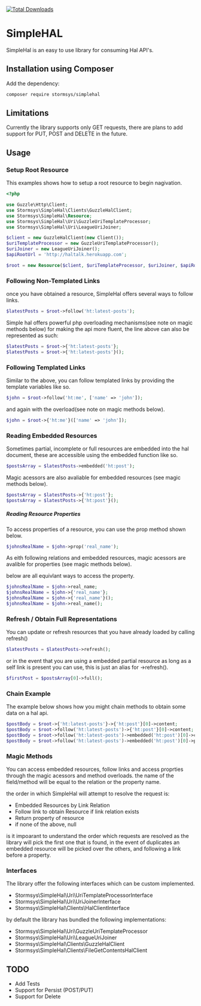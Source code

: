 [![Total Downloads](https://poser.pugx.org/stormsys/simplehal/d/total.svg)](https://packagist.org/packages/stormsys/simplehal)

# SimpleHAL

SimpleHal is an easy to use library for consuming Hal API's.

## Installation using Composer

Add the dependency:

```bash
composer require stormsys/simplehal
```

## Limitations

Currently the library supports only GET requests, there are plans to add support for PUT, POST and DELETE in the future.

## Usage

### Setup Root Resource

This examples shows how to setup a root resource to begin nagivation.

```php
<?php

use Guzzle\Http\Client;
use Stormsys\SimpleHal\Clients\GuzzleHalClient;
use Stormsys\SimpleHal\Resource;
use Stormsys\SimpleHal\Uri\GuzzleUriTemplateProcessor;
use Stormsys\SimpleHal\Uri\LeagueUriJoiner;

$client = new GuzzleHalClient(new Client());
$uriTemplateProcessor = new GuzzleUriTemplateProcessor();
$uriJoiner = new LeagueUriJoiner();
$apiRootUrl = 'http://haltalk.herokuapp.com';

$root = new Resource($client, $uriTemplateProcessor, $uriJoiner, $apiRootUrl);
```

### Following Non-Templated Links

once you have obtained a resource, SimpleHal offers several ways to follow links.

```php
$latestPosts = $root->follow('ht:latest-posts');
```

Simple hal offers powerful php overloading mechanisms(see note on magic methods below) for making the api more fluent, the line above can also be represented as such:

```php
$latestPosts = $root->{'ht:latest-posts'};
$latestPosts = $root->{'ht:latest-posts'}();
```

### Following Templated Links

Similar to the above, you can follow templated links by providing the template variables like so.

```php
$john = $root->follow('ht:me', ['name' => 'john']);
```

and again with the overload(see note on magic methods below). 
```php
$john = $root->{'ht:me'}(['name' => 'john']);
```


### Reading Embedded Resources

Sometimes partial, incomplete or full resources are embedded into the hal document, these are accessible using the embedded function like so.

```php
$postsArray = $latestPosts->embedded('ht:post');
```

Magic acessors are also avaliable for embedded resources (see magic methods below).

```php
$postsArray = $latestPosts->{'ht:post'};
$postsArray = $latestPosts->{'ht:post'}();
```


##### Reading Resource Properties
To access properties of a resource, you can use the prop method shown below.

```php
$johnsRealName = $john->prop('real_name');
```

As eith following relations and embedded resources, magic acessors are avalible for properties (see magic methods below).

below are all equivlant ways to access the property.

```php
$johnsRealName = $john->real_name;
$johnsRealName = $john->{'real_name'};
$johnsRealName = $john->{'real_name'}();
$johnsRealName = $john->real_name();
```

### Refresh / Obtain Full Representations

You can update or refresh resources that you have already loaded by calling refresh()

```php
$latestPosts = $latestPosts->refresh();
```

or in the event that you are using a embedded partial resource as long as a self link is present you can use, this is just an alias for ->refresh().
```php
$firstPost = $postsArray[0]->full();
```

### Chain Example

The example below shows how you might chain methods to obtain some data on a hal api.

```php
$postBody = $root->{'ht:latest-posts'}->{'ht:post'}[0]->content;
$postBody = $root->follow('ht:latest-posts')->{'ht:post'}[0]->content;
$postBody = $root->follow('ht:latest-posts')->embedded('ht:post')[0]->content;
$postBody = $root->follow('ht:latest-posts')->embedded('ht:post')[0]->prop('content');
```

### Magic Methods

You can access embedded resources, follow links and access proprties through the magic acessors and method overloads. the name of the field/method will be equal to the relation or the property name.

the order in which SimpleHal will attempt to resolve the request is:
* Embedded Resources by Link Relation
* Follow link to obtain Resource if link relation exists
* Return property of resource
* if none of the above, null

is it impoarant to understand the order which requests are resolved as the library will pick the first one that is found, in the event of duplicates an embedded resource will be picked over the others, and following a link before a property.

### Interfaces
The library offer the following interfaces which can be custom implemented.

* Stormsys\SimpleHal\Uri\UriTemplateProcessorInterface
* Stormsys\SimpleHal\Uri\UriJoinerInterface
* Stormsys\SimpleHal\Clients\HalClientInterface


by default the library has bundled the following implementations:
* Stormsys\SimpleHal\Uri\GuzzleUriTemplateProcessor
* Stormsys\SimpleHal\Uri\LeagueUriJoiner
* Stormsys\SimpleHal\Clients\GuzzleHalClient
* Stormsys\SimpleHal\Clients\FileGetContentsHalClient


## TODO

* Add Tests
* Support for Persist (POST/PUT)
* Support for Delete
